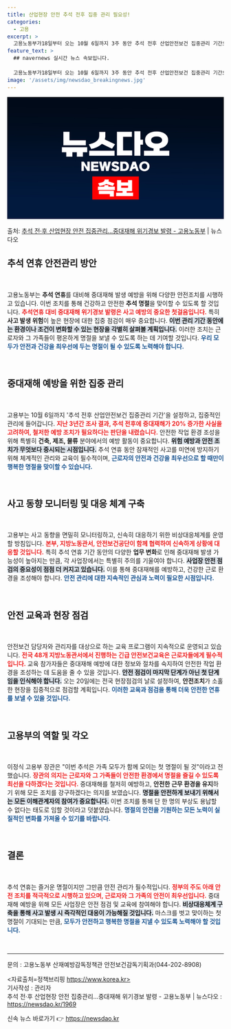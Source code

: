 ```yaml
---
title: 산업현장 안전 추석 전후 집중 관리 필요성!
categories:
  - 고용
excerpt: >
  고용노동부가18일부터 오는 10월 6일까지 3주 동안 추석 전후 산업안전보건 집중관리 기간으로 설정하고 본격…
feature_text: >
  ## navernews 실시간 뉴스 속보입니다.

  고용노동부가18일부터 오는 10월 6일까지 3주 동안 추석 전후 산업안전보건 집중관리 기간으로 설정하고 본격…
image: '/assets/img/newsdao_breakingnews.jpg'
---
```


![뉴스다오 속보](/assets/img/newsdao_breakingnews.jpg)

<p>출처: <a href="https://newsdao.kr/1969" rel="dofollow">추석 전·후 산업현장 안전 집중관리…중대재해 위기경보 발령 - 고용노동부</a> | 뉴스다오</p>

<h2 data-ke-size="size26">추석 연휴 안전관리 방안</h2>

<p data-ke-size="size16">&nbsp;</p>

고용노동부는 **추석 연휴**를 대비해 중대재해 발생 예방을 위해 다양한 안전조치를 시행하고 있습니다. 이번 조치를 통해 건강하고 안전한 **추석 명절**을 맞이할 수 있도록 할 것입니다. <b><span style="color: #ee2323;">추석연휴 대비 중대재해 위기경보 발령은 사고 예방의 중요한 첫걸음입니다.</span></b> 특히 **사고 발생 위험**이 높은 현장에 대한 집중 점검이 매우 중요합니다. <b><span style="background-color: #21538527;">이번 관리 기간 동안에는 환경이나 조건이 변화할 수 있는 현장을 각별히 살펴볼 계획입니다.</span></b> 이러한 조치는 근로자와 그 가족들이 평온하게 명절을 보낼 수 있도록 하는 데 기여할 것입니다. <b><span style="color: #1a5490;">우리 모두가 안전과 건강을 최우선에 두는 명절이 될 수 있도록 노력해야 합니다.</span></b>

<p data-ke-size="size16">&nbsp;</p>

<h2 data-ke-size="size26">중대재해 예방을 위한 집중 관리</h2>

<p data-ke-size="size16">&nbsp;</p>

고용부는 10월 6일까지 '추석 전후 산업안전보건 집중관리 기간'을 설정하고, 집중적인 관리에 들어갑니다. <b><span style="color: #ee2323;">지난 3년간 조사 결과, 추석 전후에 중대재해가 20% 증가한 사실을 고려하여, 철저한 예방 조치가 필요하다는 판단을 내렸습니다.</span></b> 안전한 작업 환경 조성을 위해 특별히 **건축, 제조, 물류** 분야에서의 예방 활동이 중요합니다. <b><span style="background-color: #21538527;">위험 예방과 안전 조치가 무엇보다 중시되는 시점입니다.</span></b> 추석 연휴 동안 잠재적인 사고를 미연에 방지하기 위해 체계적인 관리와 교육이 필수적이며, <b><span style="color: #1a5490;">근로자의 안전과 건강을 최우선으로 할 때만이 행복한 명절을 맞이할 수 있습니다.</span></b>

<p data-ke-size="size16">&nbsp;</p>

<h2 data-ke-size="size26">사고 동향 모니터링 및 대응 체계 구축</h2>

<p data-ke-size="size16">&nbsp;</p>

고용부는 사고 동향을 면밀히 모니터링하고, 신속히 대응하기 위한 비상대응체계를 운영할 방침입니다. <b><span style="color: #ee2323;">본부, 지방노동관서, 안전보건공단이 함께 협력하여 신속하게 상황에 대응할 것입니다.</span></b> 특히 추석 연휴 기간 동안의 다양한 **업무 변화**로 인해 중대재해 발생 가능성이 높아지는 만큼, 각 사업장에서는 특별히 주의를 기울여야 합니다. <b><span style="background-color: #21538527;">사업장 안전 점검의 중요성이 점점 더 커지고 있습니다.</span></b> 이를 통해 중대재해를 예방하고, 건강한 근로 환경을 조성해야 합니다. <b><span style="color: #1a5490;">안전 관리에 대한 지속적인 관심과 노력이 필요한 시점입니다.</span></b>

<p data-ke-size="size16">&nbsp;</p>

<h2 data-ke-size="size26">안전 교육과 현장 점검</h2>

<p data-ke-size="size16">&nbsp;</p>

안전보건 담당자와 관리자를 대상으로 하는 교육 프로그램이 지속적으로 운영되고 있습니다. <b><span style="color: #ee2323;">전국 48개 지방노동관서에서 진행하는 긴급 안전보건교육은 근로자들에게 필수적입니다.</span></b> 교육 참가자들은 중대재해 예방에 대한 정보와 절차를 숙지하여 안전한 작업 환경을 조성하는 데 도움을 줄 수 있을 것입니다. <b><span style="background-color: #21538527;">안전 점검이 마지막 단계가 아닌 첫 단계임을 인식해야 합니다.</span></b> 오는 20일에는 전국 현장점검의 날로 설정하여, **안전조치**가 소홀한 현장을 집중적으로 점검할 계획입니다. <b><span style="color: #1a5490;">이러한 교육과 점검을 통해 더욱 안전한 연휴를 보낼 수 있을 것입니다.</span></b>

<p data-ke-size="size16">&nbsp;</p>

<h2 data-ke-size="size26">고용부의 역할 및 각오</h2>

<p data-ke-size="size16">&nbsp;</p>

이정식 고용부 장관은 "이번 추석은 가족 모두가 함께 모이는 첫 명절이 될 것"이라고 전했습니다. <b><span style="color: #ee2323;">장관의 의지는 근로자와 그 가족들이 안전한 환경에서 명절을 즐길 수 있도록 최선을 다하겠다는 것입니다.</span></b> 중대재해를 철저히 예방하고, **안전한 근무 환경을 유지**하기 위해 모든 조치를 강구하겠다는 의지를 보였습니다. <b><span style="background-color: #21538527;">명절을 안전하게 보내기 위해서는 모든 이해관계자의 참여가 중요합니다.</span></b> 이번 조치를 통해 단 한 명의 부상도 용납할 수 없다는 태도로 임할 것이라고 덧붙였습니다. <b><span style="color: #1a5490;">명절의 안전을 기원하는 모든 노력이 실질적인 변화를 가져올 수 있기를 바랍니다.</span></b>

<p data-ke-size="size16">&nbsp;</p>

<h2 data-ke-size="size26">결론</h2>

<p data-ke-size="size16">&nbsp;</p>

추석 연휴는 즐거운 명절이지만 그만큼 안전 관리가 필수적입니다. <b><span style="color: #ee2323;">정부의 주도 아래 안전 조치를 적극적으로 시행하고 있으며, 근로자와 그 가족의 안전이 최우선입니다.</span></b> 중대재해 예방을 위해 모든 사업장은 안전 점검 및 교육에 참여해야 합니다. <b><span style="background-color: #21538527;">비상대응체계 구축을 통해 사고 발생 시 즉각적인 대응이 가능해질 것입니다.</span></b> 마스크를 벗고 맞이하는 첫 명절이 기대되는 만큼, <b><span style="color: #1a5490;">모두가 안전하고 행복한 명절을 지낼 수 있도록 노력해야 할 것입니다.</span></b> 

<p data-ke-size="size16">&nbsp;</p>

<hr/>

문의 : 고용노동부 산재예방감독정책관 안전보건감독기획과(044-202-8908)

<자료출처=정책브리핑 https://www.korea.kr>  
기사작성 : 관리자  
추석 전·후 산업현장 안전 집중관리…중대재해 위기경보 발령 - 고용노동부 | 뉴스다오  : https://newsdao.kr/1969 

신속 뉴스 바로가기 👉 <a href="https://newsdao.kr" rel="dofollow">https://newsdao.kr</a>



